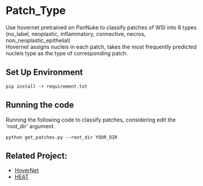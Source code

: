 # Patch_Type
Use hovernet pretrained on PanNuke to classify patches of WSI into 6 types (no_label, neoplastic, inflammatory, connective, necros, non_neoplastic_epithelial) <br />
Hovernet assigns nucleis in each patch, takes the most frequently predicted nucleis type as the type of corresponding patch.

## Set Up Environment
``` 
pip install -r requirement.txt
```

## Running the code
Running the following code to classify patches, considering edit the 'root_dir' argument.

``` 
python get_patches.py --root_dir YOUR_DIR
```

## Related Project:
- [HoverNet](https://www.sciencedirect.com/science/article/abs/pii/S1361841519301045?via%3Dihub)
- [HEAT](https://github.com/HKU-MedAI/WSI-HGNN)
